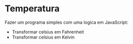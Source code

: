 # Temperatura

Fazer um programa simples com uma logica em JavaScript:
- Transformar celsius em Fahrenheit 
- Transformar celsius em Kelvin
